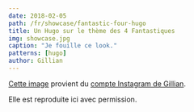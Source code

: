 ```yaml
---
date: 2018-02-05
path: /fr/showcase/fantastic-four-hugo
title: Un Hugo sur le thème des 4 Fantastiques
img: showcase.jpg
caption: "Je fouille ce look."
patterns: [hugo]
author: Gillian
---
```


[Cette image](https://www.instagram.com/p/Beyg_MMhMH0PsSBwQkKVqMT7pObcJ0Ffb7jAAw0/?taken-by=gilliancrafts)
provient du [compte Instagram de Gillian](https://www.instagram.com/gilliancrafts/).

Elle est reproduite ici avec permission.
